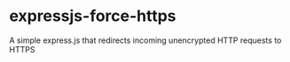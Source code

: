 # expressjs-force-https
A simple express.js that redirects incoming unencrypted HTTP requests to HTTPS
